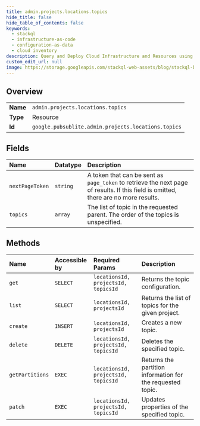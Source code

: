 ```yaml
---
title: admin.projects.locations.topics
hide_title: false
hide_table_of_contents: false
keywords:
  - stackql
  - infrastructure-as-code
  - configuration-as-data
  - cloud inventory
description: Query and Deploy Cloud Infrastructure and Resources using SQL
custom_edit_url: null
image: https://storage.googleapis.com/stackql-web-assets/blog/stackql-blog-post-featured-image.png
---
```

  
    

## Overview
<table><tbody>
<tr><td><b>Name</b></td><td><code>admin.projects.locations.topics</code></td></tr>
<tr><td><b>Type</b></td><td>Resource</td></tr>
<tr><td><b>Id</b></td><td><code>google.pubsublite.admin.projects.locations.topics</code></td></tr>
</tbody></table>

## Fields
| Name | Datatype | Description |
|:-----|:---------|:------------|
| `nextPageToken` | `string` | A token that can be sent as `page_token` to retrieve the next page of results. If this field is omitted, there are no more results. |
| `topics` | `array` | The list of topic in the requested parent. The order of the topics is unspecified. |
## Methods
| Name | Accessible by | Required Params | Description |
|:-----|:--------------|:----------------|:------------|
| `get` | `SELECT` | `locationsId, projectsId, topicsId` | Returns the topic configuration. |
| `list` | `SELECT` | `locationsId, projectsId` | Returns the list of topics for the given project. |
| `create` | `INSERT` | `locationsId, projectsId` | Creates a new topic. |
| `delete` | `DELETE` | `locationsId, projectsId, topicsId` | Deletes the specified topic. |
| `getPartitions` | `EXEC` | `locationsId, projectsId, topicsId` | Returns the partition information for the requested topic. |
| `patch` | `EXEC` | `locationsId, projectsId, topicsId` | Updates properties of the specified topic. |
